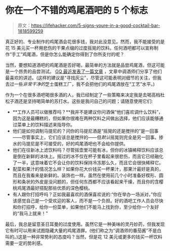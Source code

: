 # 你在一个不错的鸡尾酒吧的 5 个标志

> 原文：<https://lifehacker.com/5-signs-youre-in-a-good-cocktail-bar-1818599259>

真正好的、专业制作的鸡尾酒会花很多钱，我对此没意见。然而，我不能接受的是花 15 美元买一杯用悲伤的干果点缀的过度摇晃的饮料。任何酒吧都可以宣称制作“手工”鸡尾酒，但是你怎么能确定你得到了你所支付的呢？



当然，要想知道酒吧的鸡尾酒是否好喝，最简单的方法就是品尝鸡尾酒，但这可能是一个昂贵的品尝测试。 [GQ 最近发表了一篇文章](https://www.gq.com/story/how-to-tell-the-difference-between-a-mediocre-cocktail-bar-and-a-great-one?mbid=synd_digg) ，文章中调酒师们分享了他们最喜欢的讲述。(这样的建议是“寻找灰尘”，尽管这可能表明对细节的关注，但我去过一些*非常干净的*芝士蛋糕工厂，我不会把他们的鸡尾酒放在“工艺”水平。)

作为一个在很多酒吧喝很多酒的人，我已经制定了一些策略来决定我是去喝高档杜松子酒还是坚持喝简单的苏打水。这些是我问自己的问题；请随意使用它们:

*   **工作人员可以做推荐吗？**我并不是建议你问酒保“他们喜欢调什么饮料”，因为这是最糟糕的，但如果你很难在两种饮料之间做出选择，他们应该能够通过菜单上的饮料描述来指导你。
*   他们是如何调制马提尼的？问你的马提尼酒是“摇晃的还是搅拌的”是一回事——尽管事实上，它们应该总是搅拌的——但*默认*摇晃则完全是另一回事。掺水的马提尼是不可接受的，好的鸡尾酒吧也不会给你提供。
*   他们在往新冰上滤饮料吗？尽管摇壶里可能有冰，但你的冰镇稀释饮料应该总是倒在新鲜的冰块上。摇过的冰不仅在杯子里看起来很悲伤，而且它已经融化了一半，这意味着它不会让你的饮料保持冷冻那么久，而且它会很快稀释它。
*   配菜和果汁的情况怎么样？如果你花大价钱买一杯果汁，那果汁最好是真的，而且在我看来是新鲜的。装饰也一样。虽然在使用前几个小时准备好楔形、圆形和条状的外皮是没问题的，但任何东西都不应该看起来干燥，而且你的含樱桃鸡尾酒最好搭配那些优质的深色樱桃。
*   有人跟你打招呼吗？正如我最喜欢的酒保喜欢说的:“你在举办一场派对，”你应该感觉自己是一个受欢迎的客人，而不是一个负担。好的酒吧工作人员会尽快和你打招呼，给你一份菜单，如果他们不能马上找到你，至少给你一个友好的“我马上就来！”

最后，我总是留意圣日耳曼的过度使用。虽然它是一种美味的灵丹妙药，但我发现它有时可以用来试图隐藏大量的鸡尾酒罪。(他们称之为“调酒师的番茄酱”不是白叫的。)这是一种非常势利的态度吗？当然，但是花 12 美元或更多的钱买一杯饮料需要一定的势利感。